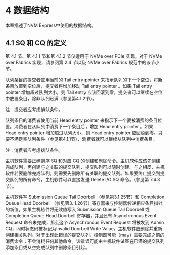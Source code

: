 # 4 数据结构

本章描述了NVM Express中使用的数据结构。

## 4.1 SQ 和 CQ 的定义

第 4.1 节、第 4.1.1 节和第 4.1.2 节仅适用于 NVMe over PCIe 实现。对于 NVMe over Fabrics 实现，请参阅第 2.4 节以及 NVMe over Fabrics 规范中的该节小节。

队列条目的提交者使用当前的 Tail entry pointer 来指示队列的下一个空位，将新条目放置到空位后，提交者将增加移动 Tail entry pointer 。如果 Tail entry pointer 增加超过队列大小，则 Tail entry 应该回滚到零。提交者可以继续在空位中放置条目，除非队列已满（参见第4.1.2节）。

注：提交者应考虑排队条件。

队列条目的消费者使用当前 Head entry pointer 来指示下一个要被消费的条目位置。消费者在从队列中消费下一个条目后，增加 Head entry pointer 。如果 Head entry pointer 增加超过队列大小，则 Head entry pointer 应回滚到零。只要不满足空队列条件（参见第4.1.1节），消费者就可以继续从队列中消费条目。

注：消费者应考虑排队条件。

主机软件需要正确排序 SQ 和对应 CQ 的创建和删除命令。主机软件应该先创建完成队列，再创建与之关联的提交队列，提交队列可以随时创建。与之相反，主机软件若要删除完成队列，则需要先删除所有关联的提交队列。如果要终止提交到提交队列的所有命令，主机软件可以直接发送 Delete I/O SQ 命令。（参见第 7.4.3 节）。

主机软件写 Submission Queue Tail Doorbell （参见第3.1.25节）和 Completion Queue Head Doorbell （参见第3. 1.26节）寄存器来与控制器传递相应条目指针的新值。如果主机软件将无效值写入 Submission Queue Tail Doorbell 或 Completion Queue Head Doorbell 寄存器，并且还有 Asynchronous Event Request 命令未完成，那么这个 Asynchronous Event Request 将被发到 Admin CQ，同时状态码被标记为Invalid Doorbell Write Value。主机软件应删除并重新创建相关队列。对于出现此错误的提交队列，控制器可能（may）需要完成之前的消费命令；不会消耗任何其他命令。该错误可能由主机软件试图在已满的提交队列添加条目或从空完成队列中删除条目引起。










